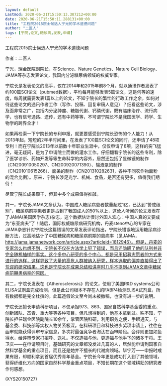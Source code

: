 ```yaml
---
layout: default
Lastmod: 2020-06-21T15:50:13.307212+00:00
date: 2020-06-21T15:50:11.288131+00:00
title: "工程院2015院士候选人宁光的学术道德问题"
author: "二医人"
tags: [宁院,论文,糖尿病,发表,申请]
---
```


工程院2015院士候选人宁光的学术道德问题

作者：二医人

宁光，瑞金医院副院长，在Science、Nature Genetics、Nature Cell Biology、JAMA等杂志发表论文，我国内分泌糖尿病领域的权威专家。

宁院长是发表论文的高手，仅在2014年和2015年前8个月，就以通讯作者发表了约100篇SCI论文（pubmed数据），平均每月能够发表5篇论文，这是何等的速度，每周就需要发表1篇以上的论文，不知宁院长的繁忙的行政工作之余，如何对待这些论文的通讯作者工作（写作、投稿、回复审稿人意见）？细看这些论文，涉及面非常之广，包括内分泌肿瘤、糖脂代谢、钙磷代谢，既有临床治疗、流行病学，也有信号通路、遗传，还有中药等等，不可谓宁院长不是我国医学、药学、生物学的跨界全才！

如果再检索一下宁院长的专利申报，就更要感受到宁院长恐怖的个人能力！从2013年起，短短的2年半时间里，在发表了100篇SCI论文的同时，还申请了48项专利！而在宁院长2013年以前数十年职业生涯中，仅仅申请了8项，这样的突飞猛进，毫无疑问，是为了申请院士而做的灌水工作。仔细翻看宁院长的这些专利，除了医学诊断、药物开发等等生命科学的内容外，居然还包括了显微镜的制作（CN200910050297、CN200920071390）、输液泵的制作（CN201010615266）、面条的制作（CN201310282631，各种不同农作物面粉的混合比例）。原来，宁院长涉足光学、机械、食品，是否还有更多，值得我们期待！

尽管宁院长成果颇丰，但其中多个成果值得推敲。

其一，宁院长JAMA文章认为，中国成人糖尿病患者数量超过1亿，已达到“警戒级别”，糖尿病前期患者更是占到了我国成人的50%以上，这耸人听闻的论文发表在了JAMA(美国医学杂志)杂志，这个数据估计很讨外国人欢心：中国人真的又要成为“东亚病夫”了！随后，国际权威糖尿病研究机构，丹麦steno中心的专家在JAMA杂志针对宁院长这篇错误的文章发表评论指出，宁院长错误地运用糖尿病诊断方法，过高地估计了中国糖尿病和糖尿病前期的患病率（见JAMA，http://jama.jamanetwork.com/article.aspx?articleid=1812946）。但是，丹麦的专家怎么也想不到，宁院长不仅在方法学上犯了错误，而且还隐瞒了他的队列并非完全随机抽样的事实。这个多中心研究的多个中心，都是采用招募志愿者的方式来进行的选样，这样导致了大量的高危人群被纳入研究，样本选取的偏差直接得出了荒谬的研究结果。这也是宁院长在成果总结和讲座时几乎不提到JAMA文章中糖尿病前期患病率的原因。

其二，宁院长发表在《Atherosclerosis》的论文，使用了美国R&D systems公司ELISA试剂盒完成检测，但是此公司根本不存在人的FABP4检测ELISA试剂盒，所有数据都是完全杜撰的。此篇造假论文至今尚未被撤稿，也没有进一步的说明。

宁院长还擅长申请科研项目，不仅承担973、863、国家自然科学基金委的重点、创新团队、杰青、重大等等各种项目，但凡想得到的，他基本拿到过。殊不知，宁院长担任瑞金医院副院长10余年，掌管医院科研，利用职务之便，手眼通天，与基金委、科技部等实权人物关系极深。在科研项目和科技进步奖项申请上，往往在函审就能获得评审专家信息，多次将最强竞争者淘汰在函审阶段。会评则更加如鱼得水，给评审专家打招呼、送礼。不仅造福与他，更造福与他手下的诸多干将。王卫庆——在申请项目时，基础研究的文章都没发过几篇的人，居然能申请到国家自然科学基金的重点项目，而且还是她并不擅长的代谢病领域。毕宇芳——申报时成果有限，却顺利拿到首届优秀青年基金。宁院长今年更是成功打入到了其他领域，获得纤维化方向的国家自然科学基金重点项目，不知长期在这个领域耕耘的研究者作何感想。

(XYS20150727)


